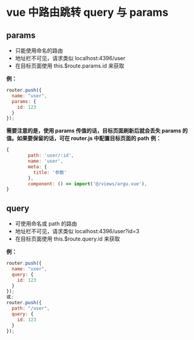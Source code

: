 # vue 中路由跳转 query 与 params

## params

- 只能使用命名的路由
- 地址栏不可见，请求类似 localhost:4396/user
- 在目标页面使用 this.\$route.params.id 来获取

**例：**

```javascript
router.push({
  name: "user",
  params: {
    id: 123
  }
});
```

**需要注意的是，使用 params 传值的话，目标页面刷新后就会丢失 params 的值。如果要保留的话，可在 router.js 中配置目标页面的 path**
**例：**

```javascript
{
        path: 'user/:id',
        name: 'user',
        meta: {
          title: '参数'
        },
        component: () => import('@/views/argu.vue'),
}
```

## query

- 可使用命名或 path 的路由
- 地址栏不可见，请求类似 localhost:4396/user?id=3
- 在目标页面使用 this.\$route.query.id 来获取

**例：**

```javascript
router.push({
  name: "user",
  query: {
    id: 123
  }
});
或;
router.push({
  path: "/user",
  query: {
    id: 123
  }
});
```
